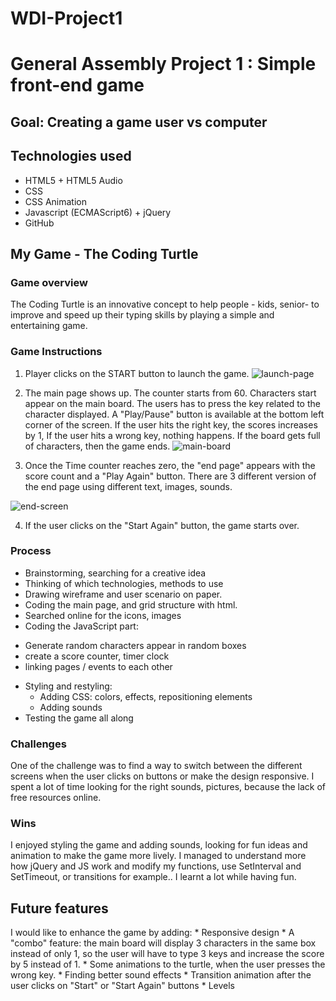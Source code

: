# WDI-Project1
# General Assembly Project 1 : Simple front-end game

## Goal: Creating a game user vs computer

## Technologies used

* HTML5 + HTML5 Audio
* CSS
* CSS Animation
* Javascript (ECMAScript6) + jQuery
* GitHub

## My Game - The Coding Turtle


### Game overview
The Coding Turtle is an innovative concept to help people - kids, senior- to improve and speed up their typing skills by playing a simple and entertaining game.

### Game Instructions
1. Player clicks on the START button to launch the game.
![launch-page](https://user-images.githubusercontent.com/41584108/45213059-6b4b5780-b28e-11e8-8c65-0d0df1a96bfc.png)

2. The main page shows up.
The counter starts from 60.
Characters start appear on the main board.
The users has to press the key related to the character displayed.
A "Play/Pause" button is available at the bottom left corner of the screen.
If the user hits the right key, the scores increases by 1,
If the user hits a wrong key, nothing happens.
If the board gets full of characters, then the game ends.
![main-board](https://user-images.githubusercontent.com/41584108/45213760-5f609500-b290-11e8-95e0-b68acffae3ea.png)

3. Once the Time counter reaches zero, the "end page" appears with the score count and a "Play Again" button.
There are 3 different version of the end page using different text, images, sounds.

![end-screen](https://user-images.githubusercontent.com/41584108/45213766-64254900-b290-11e8-9c7b-ddb31d6188d3.png)

4. If the user clicks on the "Start Again" button, the game starts over.


### Process


  * Brainstorming, searching for a creative idea
  * Thinking of which technologies, methods to use
  * Drawing wireframe and user scenario on paper.
  * Coding the main page, and grid structure with html.
  * Searched online for the icons, images
  * Coding the JavaScript part:
   - Generate random characters appear in random boxes
   - create a score counter, timer clock
   - linking pages / events to each other
  * Styling and restyling:
    -  Adding CSS: colors, effects, repositioning elements
    -  Adding sounds
  * Testing the game all along



### Challenges

One of the challenge was to find a way to switch between the different screens when the user clicks on buttons or make the design responsive.
I spent a lot of time looking for the right sounds, pictures, because the lack of free resources online.

### Wins

I enjoyed styling the game and adding sounds, looking for fun ideas and animation to make the game more lively.
I managed to understand more how jQuery and JS work and modify my functions, use SetInterval and SetTimeout, or transitions for example.. I learnt a lot while having fun.


## Future features

I would like to enhance the game by adding:
    * Responsive design
    * A "combo" feature: the main board will display 3 characters in the same box instead of only 1, so the user will have to   type 3 keys and increase the score by 5 instead of 1.
    * Some animations to the turtle, when the user presses the wrong key.
    * Finding better sound effects
    * Transition animation after the user clicks on "Start" or "Start Again" buttons
    * Levels
